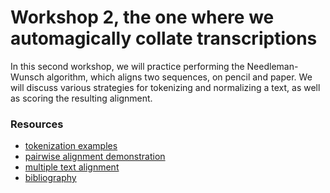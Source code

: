 # Workshop 2, the one where we automagically collate transcriptions

In this second workshop, we will practice performing the Needleman-Wunsch algorithm, which aligns two sequences, on pencil and paper. We will discuss various strategies for tokenizing and normalizing a text, as well as scoring the resulting alignment.

### Resources

* [tokenization examples](tokenization.md)
* [pairwise alignment demonstration](https://uhh-tamilex.github.io/workshop/collation/)
* [multiple text alignment](https://uhh-tamilex.github.io/workshop/collation/multialign.html)
* [bibliography](bibliography.md)

